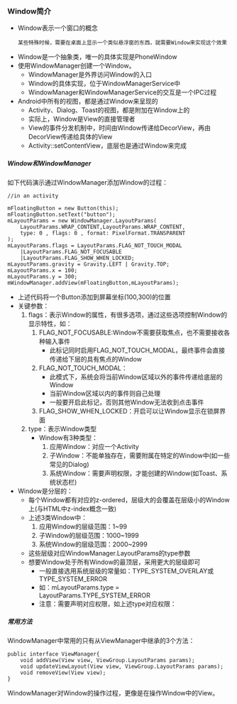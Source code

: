 ### Window简介

* Window表示一个窗口的概念
    ```
    某些特殊时候，需要在桌面上显示一个类似悬浮窗的东西，就需要Window来实现这个效果
    ```
* Window是一个抽象类，唯一的具体实现是PhoneWindow
* 使用WindowManager创建一个Window。
    * WindowManager是外界访问Window的入口
    * Window的具体实现，位于WindowManagerService中
    * WindowManager和WindowManagerService的交互是一个IPC过程
* Android中所有的视图，都是通过Window来呈现的
    * Activity、Dialog、Toast的视图，都是附加在Window上的
    * 实际上，Window是View的直接管理者
    * View的事件分发机制中，时间由Window传递给DecorView，再由DecorView传递给具体的View
    * Activity::setContentView，底层也是通过Window来完成

##### Window和WindowManager

如下代码演示通过WindowManager添加Window的过程：
```
//in an activity

mFloatingButton = new Button(this);
mFloatingButton.setText("button");
mLayoutParams = new WindowManager.LayoutParams(
    LayoutParams.WRAP_CONTENT,LayoutParams.WRAP_CONTENT,
    type: 0 , flags: 0 , format: PixelFormat.TRANSPARENT
);
mLayoutParams.flags = LayoutParams.FLAG_NOT_TOUCH_MODAL
    |LayoutParams.FLAG_NOT_FOCUSABLE
    |LayoutParams.FLAG_SHOW_WHEN_LOCKED;
mLayoutParams.gravity = Gravity.LEFT | Gravity.TOP;
mLayoutParams.x = 100;
mLayoutParams.y = 300;
mWindowManager.addView(mFloatingButton,mLayoutParams);
```
* 上述代码将一个Button添加到屏幕坐标(100,300)的位置
* 关键参数：
    1. flags：表示Window的属性，有很多选项，通过这些选项控制Window的显示特性，如：
        1. FLAG_NOT_FOCUSABLE:Window不需要获取焦点，也不需要接收各种输入事件
            * 此标记同时启用FLAG_NOT_TOUCH_MODAL，最终事件会直接传递给下层的具有焦点的Window
        2. FLAG_NOT_TOUCH_MODAL：
            * 此模式下，系统会将当前Window区域以外的事件传递给底层的Window
            * 当前Window区域以内的事件则自己处理
            * 一般要开启此标记，否则其他Window无法收到点击事件
        3. FLAG_SHOW_WHEN_LOCKED：开启可以让Window显示在锁屏界面
    2. type：表示Window类型
        * Window有3种类型：
            1. 应用Window：对应一个Activity
            2. 子Window：不能单独存在，需要附属在特定的Window中(如一些常见的Dialog)
            3. 系统Window：需要声明权限，才能创建的Window(如Toast、系统状态栏)
* Window是分层的：
    * 每个Window都有对应的z-ordered，层级大的会覆盖在层级小的Window上(与HTML中z-index概念一致)
    * 上述3类Window中：
        1. 应用Window的层级范围：1~99
        2. 子Window的层级范围：1000~1999
        3. 系统Window的层级范围：2000~2999
    * 这些层级对应WindowManager.LayoutParams的type参数
    * 想要Window处于所有Window的最顶层，采用更大的层级即可
        * 一般直接选用系统层级的常量如：TYPE_SYSTEM_OVERLAY或TYPE_SYSTEM_ERROR
        * 如：mLayoutParams.type = LayoutParams.TYPE_SYSTEM_ERROR
        * 注意：需要声明对应权限，如上述type对应权限：<uses-permission android:name="android.permission.SYSTEM_ALERT_WINDOW"/>

##### 常用方法

WindowManager中常用的只有从ViewManager中继承的3个方法：
```
public interface ViewManager{
    void addView(View view, ViewGroup.LayoutParams params);
    void updateViewLayout(View view, ViewGroup.LayoutParams params);
    void removeView(View view);
}
```

WindowManager对Window的操作过程，更像是在操作Window中的View。